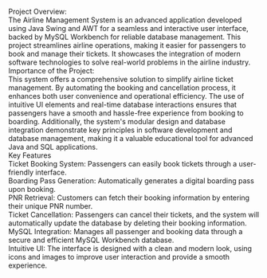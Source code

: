 Project Overview:
<br/>
The Airline Management System is an advanced application developed using Java Swing and AWT for a seamless and interactive user interface, backed by MySQL Workbench for reliable database management. This project streamlines airline operations, making it easier for passengers to book and manage their tickets. It showcases the integration of modern software technologies to solve real-world problems in the airline industry.
<br/>
Importance of the Project:
<br/>
This system offers a comprehensive solution to simplify airline ticket management. By automating the booking and cancellation process, it enhances both user convenience and operational efficiency. The use of intuitive UI elements and real-time database interactions ensures that passengers have a smooth and hassle-free experience from booking to boarding. Additionally, the system's modular design and database integration demonstrate key principles in software development and database management, making it a valuable educational tool for advanced Java and SQL applications.
<br/>
Key Features
<br/>
Ticket Booking System: Passengers can easily book tickets through a user-friendly interface.
<br/>
Boarding Pass Generation: Automatically generates a digital boarding pass upon booking.
<br/>
PNR Retrieval: Customers can fetch their booking information by entering their unique PNR number.
<br/>
Ticket Cancellation: Passengers can cancel their tickets, and the system will automatically update the database by deleting their booking information.
<br/>
MySQL Integration: Manages all passenger and booking data through a secure and efficient MySQL Workbench database.
<br/>
Intuitive UI: The interface is designed with a clean and modern look, using icons and images to improve user interaction and provide a smooth experience.
